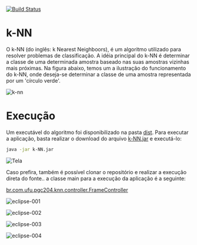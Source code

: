 
[![Build Status](https://travis-ci.org/dalifreire/k-NN.svg?branch=master)](https://travis-ci.org/dalifreire/k-NN)

# k-NN

O k-NN (do inglês: k Nearest Neighboors), é um algoritmo utilizado para resolver problemas de classificação. A idéia principal do k-NN é determinar a classe de uma determinada amostra baseado nas suas amostras vizinhas mais próximas. Na figura abaixo, temos um a ilustração do funcionamento do k-NN, onde deseja-se determinar a classe de uma amostra representada por um 'círculo verde'.

![k-nn](https://user-images.githubusercontent.com/10319140/38783898-84680b6c-40df-11e8-9a99-bfd6f52a6b2a.png)


# Execução

Um executável do algoritmo foi disponibilizado na pasta [dist](https://github.com/dalifreire/k-NN/tree/master/dist). Para executar a aplicação, basta realizar o download do arquivo [k-NN.jar](https://github.com/dalifreire/k-NN/tree/master/dist/k-NN.jar) e executá-lo:
```sh
java -jar k-NN.jar
```

![Tela](https://user-images.githubusercontent.com/10319140/38783580-4f1a7fbc-40da-11e8-821e-ea105779b518.png)


Caso prefira, também é possível clonar o repositório e realizar a execução direta do fonte.. a classe main para a execução da aplicação é a seguinte:

[br.com.ufu.pgc204.knn.controller.FrameController](https://github.com/dalifreire/k-NN/blob/master/knn/src/main/java/br/com/ufu/pgc204/knn/controller/FrameController.java)

![eclipse-001](https://user-images.githubusercontent.com/10319140/38783905-a26b9674-40df-11e8-8306-a884ff0d30b2.png)

![eclipse-002](https://user-images.githubusercontent.com/10319140/38783929-18db1348-40e0-11e8-9285-5aeb461b140a.png)

![eclipse-003](https://user-images.githubusercontent.com/10319140/38783933-39878c02-40e0-11e8-8870-7435eabe15af.png)

![eclipse-004](https://user-images.githubusercontent.com/10319140/38783943-56ba1e02-40e0-11e8-8e8e-ee2426f90e47.png)
